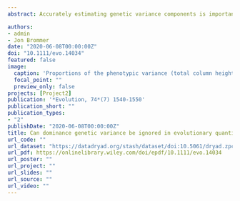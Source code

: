 ```yaml
---
abstract: Accurately estimating genetic variance components is important for studying evolution in the wild. Empirical work on domesticated and wild outbred populations suggests that dominance genetic variance represents a substantial part of genetic variance, and theoretical work predicts that ignoring dominance can inflate estimates of additive genetic variance. Whether this issue is pervasive in natural systems is unknown, because we lack estimates of dominance variance in wild populations obtained in situ. Here, we estimate dominance and additive genetic variance, maternal variance, and other sources of nongenetic variance in eight traits measured in over 9000 wild nestlings linked through a genetically resolved pedigree. We find that dominance variance, when estimable, does not statistically differ from zero and represents a modest amount (2‐36%) of genetic variance. Simulations show that (1) inferences of all variance components for an average trait are unbiased; (2) the power to detect dominance variance is low; (3) ignoring dominance can mildly inflate additive genetic variance and heritability estimates but such inflation becomes substantial when maternal effects are also ignored. These findings hence suggest that dominance is a small source of phenotypic variance in the wild and highlight the importance of proper model construction for accurately estimating evolutionary potential.

authors:
- admin
- Jon Brommer
date: "2020-06-08T00:00:00Z"
doi: "10.1111/evo.14034"
featured: false
image:
  caption: 'Proportions of the phenotypic variance (total column height) explained by additive genetic (VA), dominance (VD), ma- ternal (VM), common environment (VCE), and residual (VR) vari- ances calculated based on REML point estimates conditional upon the fixed effects in the model.'
  focal_point: ""
  preview_only: false
projects: [Project2]
publication: '*Evolution, 74*(7) 1540-1550'
publication_short: ""
publication_types:
- "2"
publishDate: "2020-06-08T00:00:00Z"
title: Can dominance genetic variance be ignored in evolutionary quantitative genetic analyses of wild populations?
url_code: ""
url_dataset: "https://datadryad.org/stash/dataset/doi:10.5061/dryad.zpc866t6d"
url_pdf: https://onlinelibrary.wiley.com/doi/epdf/10.1111/evo.14034
url_poster: ""
url_project: ""
url_slides: ""
url_source: ""
url_video: ""
---
```


